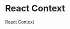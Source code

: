 <!--
 * @Author: tangdaoyong
 * @Date: 2021-06-01 15:51:30
 * @LastEditors: tangdaoyong
 * @LastEditTime: 2021-06-01 15:51:52
 * @Description: React Context
-->
# React Context

[React Context](https://reactjs.bootcss.com/docs/context.html)